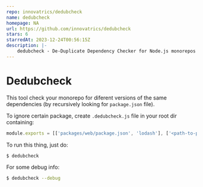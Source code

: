 ```yaml
---
repo: innovatrics/dedubcheck
name: dedubcheck
homepage: NA
url: https://github.com/innovatrics/dedubcheck
stars: 6
starredAt: 2023-12-24T00:56:15Z
description: |-
    dedubcheck - De-Duplicate Dependency Checker for Node.js monorepos 
---
```


# Dedubcheck

This tool check your monorepo for diferent versions of the same dependencies (by recursively looking for `package.json` file).

To ignore certain package, create `.dedubcheck.js` file in your root dir containing:

```javascript
module.exports = [['packages/web/package.json', 'lodash'], ['<path-to-package.json>', '<name-of-package>'], [...]];
```

To run this thing, just do:

```bash
$ dedubcheck
```

For some debug info:

```bash
$ dedubcheck --debug
```


